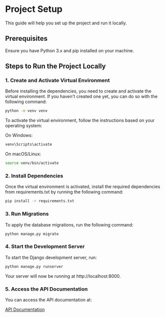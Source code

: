 # Project Setup

This guide will help you set up the project and run it locally.

## Prerequisites

Ensure you have Python 3.x and pip installed on your machine.

## Steps to Run the Project Locally

### 1. Create and Activate Virtual Environment

Before installing the dependencies, you need to create and activate the virtual environment. If you haven't created one yet, you can do so with the following command:

```bash
python -m venv venv
```
To activate the virtual environment, follow the instructions based on your operating system:

On Windows:

```bash
venv\Scripts\activate
```
On macOS/Linux:

```bash
source venv/bin/activate
```

### 2. Install Dependencies
Once the virtual environment is activated, install the required dependencies from requirements.txt by running the following command:

```bash
pip install -r requirements.txt
```

### 3. Run Migrations
To apply the database migrations, run the following command:

```bash
python manage.py migrate
```
### 4. Start the Development Server
To start the Django development server, run:

```bash
python manage.py runserver
```
Your server will now be running at http://localhost:8000.

### 5. Access the API Documentation
You can access the API documentation at:

[API Documentation](http://localhost:8000/api/docs/swagger)





